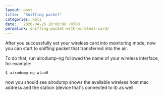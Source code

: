 ```yaml
---
layout: post
title:  "Sniffing packet"
categories: kali
date:   2020-04-26 20:00:00 +0700
permalink: sniffing-packet-with-wireless-card/
---
```

After you successfully set your wireless card into monitoring mode,
now you can start to sniffing packet that transferred into the air.

To do that, run airodump-ng followed the name of your wireless interface,
for example:

```
$ airodump-ng wlan0
```

now you should see airodump shows the available wireless host mac address and the station
(device that's connected to it) as well
